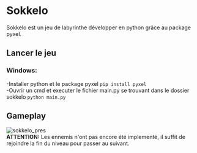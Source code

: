 # Sokkelo
Sokkelo est un jeu de labyrinthe développer en python grâce au package pyxel.  
  
## Lancer le jeu

### Windows: 
-Installer python et le package pyxel `pip install pyxel`  
-Ouvrir un cmd et executer le fichier main.py se trouvant dans le dossier sokkelo `python main.py`

## Gameplay
![sokkelo_pres](https://github.com/okamichika/sokkelo/assets/75226815/77dc0260-d3e8-4ff6-b756-580cedd43c89)  
**ATTENTION:** Les ennemis n'ont pas encore été implementé, il suffit de rejoindre la fin du niveau pour passer au suivant.  
